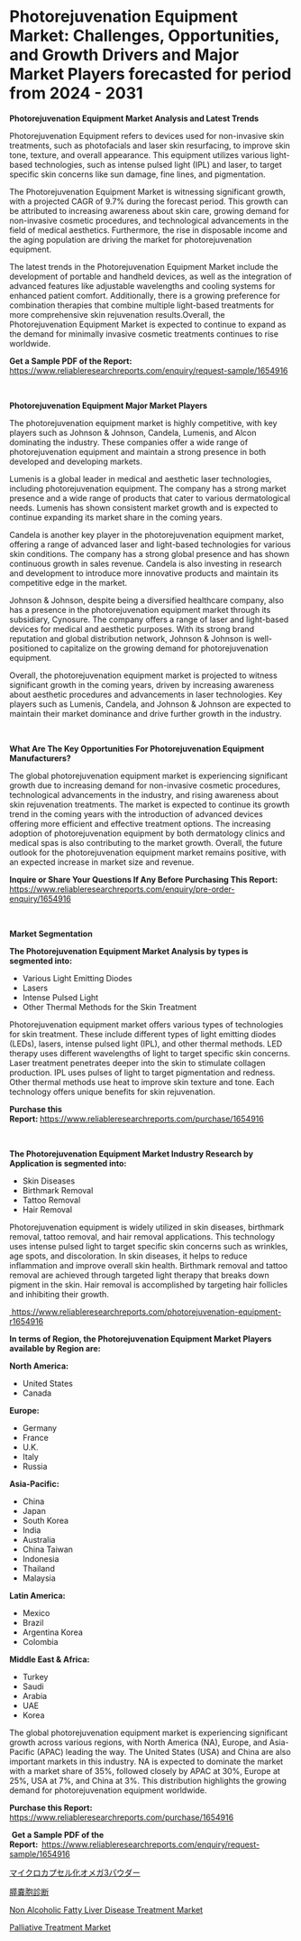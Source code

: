 <p><h1>Photorejuvenation Equipment Market: Challenges, Opportunities, and Growth Drivers and Major Market Players forecasted for period from 2024 - 2031</h1></p><p><strong>Photorejuvenation Equipment Market Analysis and Latest Trends</strong></p>
<p><p>Photorejuvenation Equipment refers to devices used for non-invasive skin treatments, such as photofacials and laser skin resurfacing, to improve skin tone, texture, and overall appearance. This equipment utilizes various light-based technologies, such as intense pulsed light (IPL) and laser, to target specific skin concerns like sun damage, fine lines, and pigmentation.</p><p>The Photorejuvenation Equipment Market is witnessing significant growth, with a projected CAGR of 9.7% during the forecast period. This growth can be attributed to increasing awareness about skin care, growing demand for non-invasive cosmetic procedures, and technological advancements in the field of medical aesthetics. Furthermore, the rise in disposable income and the aging population are driving the market for photorejuvenation equipment.</p><p>The latest trends in the Photorejuvenation Equipment Market include the development of portable and handheld devices, as well as the integration of advanced features like adjustable wavelengths and cooling systems for enhanced patient comfort. Additionally, there is a growing preference for combination therapies that combine multiple light-based treatments for more comprehensive skin rejuvenation results.Overall, the Photorejuvenation Equipment Market is expected to continue to expand as the demand for minimally invasive cosmetic treatments continues to rise worldwide.</p></p>
<p><strong>Get a Sample PDF of the Report:&nbsp;</strong> <a href="https://www.reliableresearchreports.com/enquiry/request-sample/1654916">https://www.reliableresearchreports.com/enquiry/request-sample/1654916</a></p>
<p>&nbsp;</p>
<p><strong>Photorejuvenation Equipment Major Market Players</strong></p>
<p><p>The photorejuvenation equipment market is highly competitive, with key players such as Johnson & Johnson, Candela, Lumenis, and Alcon dominating the industry. These companies offer a wide range of photorejuvenation equipment and maintain a strong presence in both developed and developing markets.</p><p>Lumenis is a global leader in medical and aesthetic laser technologies, including photorejuvenation equipment. The company has a strong market presence and a wide range of products that cater to various dermatological needs. Lumenis has shown consistent market growth and is expected to continue expanding its market share in the coming years.</p><p>Candela is another key player in the photorejuvenation equipment market, offering a range of advanced laser and light-based technologies for various skin conditions. The company has a strong global presence and has shown continuous growth in sales revenue. Candela is also investing in research and development to introduce more innovative products and maintain its competitive edge in the market.</p><p>Johnson & Johnson, despite being a diversified healthcare company, also has a presence in the photorejuvenation equipment market through its subsidiary, Cynosure. The company offers a range of laser and light-based devices for medical and aesthetic purposes. With its strong brand reputation and global distribution network, Johnson & Johnson is well-positioned to capitalize on the growing demand for photorejuvenation equipment.</p><p>Overall, the photorejuvenation equipment market is projected to witness significant growth in the coming years, driven by increasing awareness about aesthetic procedures and advancements in laser technologies. Key players such as Lumenis, Candela, and Johnson & Johnson are expected to maintain their market dominance and drive further growth in the industry.</p></p>
<p>&nbsp;</p>
<p><strong>What Are The Key Opportunities For Photorejuvenation Equipment Manufacturers?</strong></p>
<p><p>The global photorejuvenation equipment market is experiencing significant growth due to increasing demand for non-invasive cosmetic procedures, technological advancements in the industry, and rising awareness about skin rejuvenation treatments. The market is expected to continue its growth trend in the coming years with the introduction of advanced devices offering more efficient and effective treatment options. The increasing adoption of photorejuvenation equipment by both dermatology clinics and medical spas is also contributing to the market growth. Overall, the future outlook for the photorejuvenation equipment market remains positive, with an expected increase in market size and revenue.</p></p>
<p><strong>Inquire or Share Your Questions If Any Before Purchasing This Report:</strong> <a href="https://www.reliableresearchreports.com/enquiry/pre-order-enquiry/1654916">https://www.reliableresearchreports.com/enquiry/pre-order-enquiry/1654916</a></p>
<p>&nbsp;</p>
<p><strong>Market Segmentation</strong></p>
<p><strong>The Photorejuvenation Equipment Market Analysis by types is segmented into:</strong></p>
<p><ul><li>Various Light Emitting Diodes</li><li>Lasers</li><li>Intense Pulsed Light</li><li>Other Thermal Methods for the Skin Treatment</li></ul></p>
<p><p>Photorejuvenation equipment market offers various types of technologies for skin treatment. These include different types of light emitting diodes (LEDs), lasers, intense pulsed light (IPL), and other thermal methods. LED therapy uses different wavelengths of light to target specific skin concerns. Laser treatment penetrates deeper into the skin to stimulate collagen production. IPL uses pulses of light to target pigmentation and redness. Other thermal methods use heat to improve skin texture and tone. Each technology offers unique benefits for skin rejuvenation.</p></p>
<p><strong>Purchase this Report:&nbsp;</strong><a href="https://www.reliableresearchreports.com/purchase/1654916">https://www.reliableresearchreports.com/purchase/1654916</a></p>
<p>&nbsp;</p>
<p><strong>The Photorejuvenation Equipment Market Industry Research by Application is segmented into:</strong></p>
<p><ul><li>Skin Diseases</li><li>Birthmark Removal</li><li>Tattoo Removal</li><li>Hair Removal</li></ul></p>
<p><p>Photorejuvenation equipment is widely utilized in skin diseases, birthmark removal, tattoo removal, and hair removal applications. This technology uses intense pulsed light to target specific skin concerns such as wrinkles, age spots, and discoloration. In skin diseases, it helps to reduce inflammation and improve overall skin health. Birthmark removal and tattoo removal are achieved through targeted light therapy that breaks down pigment in the skin. Hair removal is accomplished by targeting hair follicles and inhibiting their growth.</p></p>
<p><a href="https://www.reliableresearchreports.com/photorejuvenation-equipment-r1654916">&nbsp;https://www.reliableresearchreports.com/photorejuvenation-equipment-r1654916</a></p>
<p><strong>In terms of Region, the Photorejuvenation Equipment Market Players available by Region are:</strong></p>
<p>
    <p> <strong> North America: </strong>
        <ul>
            <li>United States</li>
            <li>Canada</li>
        </ul>
        </p> 
    <p> <strong> Europe: </strong>
        <ul>
            <li>Germany</li>
            <li>France</li>
            <li>U.K.</li>
            <li>Italy</li>
            <li>Russia</li>
        </ul>
        </p> 
    <p> <strong> Asia-Pacific: </strong>
        <ul>
            <li>China</li>
            <li>Japan</li>
            <li>South Korea</li>
            <li>India</li>
            <li>Australia</li>
            <li>China Taiwan</li>
            <li>Indonesia</li>
            <li>Thailand</li>
            <li>Malaysia</li>
        </ul>
        </p> 
    <p> <strong> Latin America: </strong>
        <ul>
            <li>Mexico</li>
            <li>Brazil</li>
            <li>Argentina Korea</li>
            <li>Colombia</li>
        </ul>
        </p> 
    <p> <strong> Middle East & Africa: </strong>
        <ul>
            <li>Turkey</li>
            <li>Saudi</li>
            <li>Arabia</li>
            <li>UAE</li>
            <li>Korea</li>
        </ul>
    </p>
    </p>
<p><p>The global photorejuvenation equipment market is experiencing significant growth across various regions, with North America (NA), Europe, and Asia-Pacific (APAC) leading the way. The United States (USA) and China are also important markets in this industry. NA is expected to dominate the market with a market share of 35%, followed closely by APAC at 30%, Europe at 25%, USA at 7%, and China at 3%. This distribution highlights the growing demand for photorejuvenation equipment worldwide.</p></p>
<p><strong>Purchase this Report: </strong><a href="https://www.reliableresearchreports.com/purchase/1654916">https://www.reliableresearchreports.com/purchase/1654916</a></p>
<p>&nbsp;<strong>Get a Sample PDF of the Report:&nbsp;&nbsp;</strong><a href="https://www.reliableresearchreports.com/enquiry/request-sample/1654916">https://www.reliableresearchreports.com/enquiry/request-sample/1654916</a></p>
<p><strong></strong></p>
<p><p><a href="https://github.com/DanykaKilback/Market-Research-Report-List-1/blob/main/6487096171716.md">マイクロカプセル化オメガ3パウダー</a></p><p><a href="https://github.com/RandallRunte2023/Market-Research-Report-List-1/blob/main/4025475171715.md">膵嚢胞診断</a></p><p><a href="https://github.com/nandosuryapratama/Market-Research-Report-List-1/blob/main/non-alcoholic-fatty-liver-disease-treatment-market.md">Non Alcoholic Fatty Liver Disease Treatment Market</a></p><p><a href="https://github.com/Chiragrp22/Market-Research-Report-List-5/blob/main/palliative-treatment-market.md">Palliative Treatment Market</a></p></p>